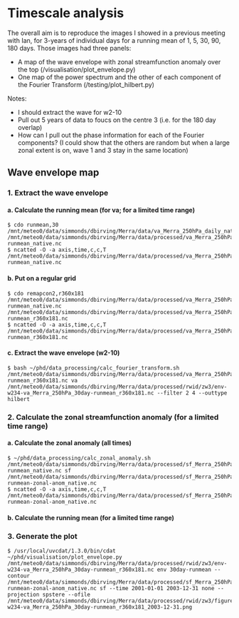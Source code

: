 # Timescale analysis

The overall aim is to reproduce the images I showed in a previous meeting with Ian, for 3-years of individual
days for a running mean of 1, 5, 30, 90, 180 days. Those images had three panels:

- A map of the wave envelope with zonal streamfunction anomaly over the top (/visualisation/plot_envelope.py)
- One map of the power spectrum and the other of each component of the Fourier Transform (/testing/plot_hilbert.py)

Notes:

- I should extract the wave for w2-10
- Pull out 5 years of data to foucs on the centre 3 (i.e. for the 180 day overlap)
- How can I pull out the phase information for each of the Fourier components? (I could show that the others are random but when a large zonal extent is on, wave 1 and 3 stay in the same location)


## Wave envelope map

### 1. Extract the wave envelope
#### a. Calculate the running mean (for va; for a limited time range)
    $ cdo runmean,30 /mnt/meteo0/data/simmonds/dbirving/Merra/data/va_Merra_250hPa_daily_native.nc /mnt/meteo0/data/simmonds/dbirving/Merra/data/processed/va_Merra_250hPa_30day-runmean_native.nc
    $ ncatted -O -a axis,time,c,c,T /mnt/meteo0/data/simmonds/dbirving/Merra/data/processed/va_Merra_250hPa_30day-runmean_native.nc

#### b. Put on a regular grid
    $ cdo remapcon2,r360x181 /mnt/meteo0/data/simmonds/dbirving/Merra/data/processed/va_Merra_250hPa_30day-runmean_native.nc /mnt/meteo0/data/simmonds/dbirving/Merra/data/processed/va_Merra_250hPa_30day-runmean_r360x181.nc
    $ ncatted -O -a axis,time,c,c,T /mnt/meteo0/data/simmonds/dbirving/Merra/data/processed/va_Merra_250hPa_30day-runmean_r360x181.nc

#### c. Extract the wave envelope (w2-10)
    $ bash ~/phd/data_processing/calc_fourier_transform.sh    /mnt/meteo0/data/simmonds/dbirving/Merra/data/processed/va_Merra_250hPa_30day-runmean_r360x181.nc va /mnt/meteo0/data/simmonds/dbirving/Merra/data/processed/rwid/zw3/env-w234-va_Merra_250hPa_30day-runmean_r360x181.nc --filter 2 4 --outtype hilbert

### 2. Calculate the zonal streamfunction anomaly (for a limited time range)
#### a. Calculate the zonal anomaly (all times)
    $ ~/phd/data_processing/calc_zonal_anomaly.sh /mnt/meteo0/data/simmonds/dbirving/Merra/data/processed/sf_Merra_250hPa_30day-runmean_native.nc sf /mnt/meteo0/data/simmonds/dbirving/Merra/data/processed/sf_Merra_250hPa_30day-runmean-zonal-anom_native.nc
    $ ncatted -O -a axis,time,c,c,T /mnt/meteo0/data/simmonds/dbirving/Merra/data/processed/sf_Merra_250hPa_30day-runmean-zonal-anom_native.nc

#### b. Calculate the running mean (for a limited time range)


### 3. Generate the plot
    $ /usr/local/uvcdat/1.3.0/bin/cdat ~/phd/visualisation/plot_envelope.py /mnt/meteo0/data/simmonds/dbirving/Merra/data/processed/rwid/zw3/env-w234-va_Merra_250hPa_30day-runmean_r360x181.nc env 30day-runmean --contour /mnt/meteo0/data/simmonds/dbirving/Merra/data/processed/sf_Merra_250hPa_30day-runmean-zonal-anom_native.nc sf --time 2001-01-01 2003-12-31 none --projection spstere --ofile /mnt/meteo0/data/simmonds/dbirving/Merra/data/processed/rwid/zw3/figures/env-w234-va_Merra_250hPa_30day-runmean_r360x181_2003-12-31.png


